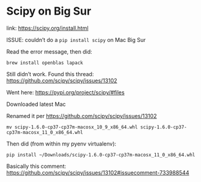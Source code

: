 # Scipy on Big Sur

link: https://scipy.org/install.html

ISSUE: couldn’t do a `pip install scipy` on Mac Big Sur

Read the error message, then did:

    brew install openblas lapack

Still didn’t work. Found this thread: https://github.com/scipy/scipy/issues/13102

Went here: https://pypi.org/project/scipy/#files

Downloaded latest Mac

Renamed it per https://github.com/scipy/scipy/issues/13102

    mv scipy-1.6.0-cp37-cp37m-macosx_10_9_x86_64.whl scipy-1.6.0-cp37-cp37m-macosx_11_0_x86_64.whl

Then did (from within my pyenv virtualenv):

    pip install ~/Downloads/scipy-1.6.0-cp37-cp37m-macosx_11_0_x86_64.whl

Basically this comment: https://github.com/scipy/scipy/issues/13102#issuecomment-733988544
